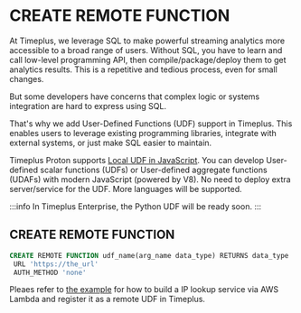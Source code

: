 # CREATE REMOTE FUNCTION
At Timeplus, we leverage SQL to make powerful streaming analytics more accessible to a broad range of users. Without SQL, you have to learn and call low-level programming API, then compile/package/deploy them to get analytics results. This is a repetitive and tedious process, even for small changes.

But some developers have concerns that complex logic or systems integration are hard to express using SQL.

That's why we add User-Defined Functions (UDF) support in Timeplus. This enables users to leverage existing programming libraries, integrate with external systems, or just make SQL easier to maintain.

Timeplus Proton supports [Local UDF in JavaScript](/js-udf). You can develop User-defined scalar functions (UDFs) or User-defined aggregate functions (UDAFs) with modern JavaScript (powered by V8). No need to deploy extra server/service for the UDF. More languages will be supported.

:::info
In Timeplus Enterprise, the Python UDF will be ready soon.
:::

## CREATE REMOTE FUNCTION
```sql
CREATE REMOTE FUNCTION udf_name(arg_name data_type) RETURNS data_type
 URL 'https://the_url'
 AUTH_METHOD 'none'
```

Pleaes refer to [the example](/remote-udf) for how to build a IP lookup service via AWS Lambda and register it as a remote UDF in Timeplus.
